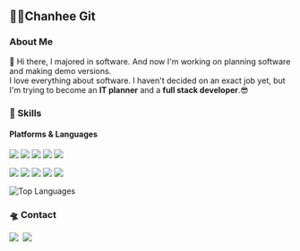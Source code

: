 ## 👩‍💻Chanhee Git

### About Me
👋 Hi there, I majored in software. And now I'm working on planning software and making demo versions.<br> I love everything about software. I haven't decided on an exact job yet, but I'm trying to become an **IT planner** and a **full stack developer**.😎                                                                          

### 💪 Skills
#### Platforms & Languages
<p>
   <img src="https://img.shields.io/badge/django-092E20?style=flat&logo=django&logoColor=white"/>
   <img src="https://img.shields.io/badge/Flask-000000?style=flat&logo=flask&logoColor=white"/>
  <img src="https://img.shields.io/badge/Docker-2496ED?style=flat&logo=Docker&logoColor=white"/>
  <img src="https://img.shields.io/badge/Kubernetes-326CE5?style=flat&logo=kubernetes&logoColor=white"/>
  <img src="https://img.shields.io/badge/MySQL-4479A1?style=flat&logo=MySQL&logoColor=white"/>
  
</p>
<p>
  <img src="https://img.shields.io/badge/Python-white?style=flat&logo=Python&logoColor=#3776AB"/>
  <img src="https://img.shields.io/badge/Java-007396?style=flat-square&logo=Java&logoColor=white"/>
  <img src="https://img.shields.io/badge/HTML5-E34F26?style=flat-square&logo=html5&logoColor=white"/>
  <img src="https://img.shields.io/badge/css3-1572B6?style=flat-square&logo=css3&logoColor=white"/>
  <img src="https://img.shields.io/badge/javascript-F7DF1E?style=flat-square&logo=javascript&logoColor=white"/>
</p>
<P>
  <img src="https://github-readme-stats.vercel.app/api/top-langs/?username=ChanheeLee&layout=compact&theme=vue" alt="Top Languages" />
</P>

### 🛸 Contact
<p>
  <img src="https://img.shields.io/badge/GitHub-gray?style=flat&logo=GitHub&logoColor=black"/></a>&nbsp
  <a href="mailto:ioio000213@gmail.com" target="_blank"><img src="https://img.shields.io/badge/ioio000213@gmail.com-EA4335?style=flat-square&logo=Gmail&logoColor=white"/></a>
  <!-- <a href="https://blog.cowkite.com/" target="_blank"><img src="https://img.shields.io/badge/Tech_Blog-DD0B78?style=flat-square&logo=GitHub%20Sponsors&logoColor=white"/></a> -->
</p>
